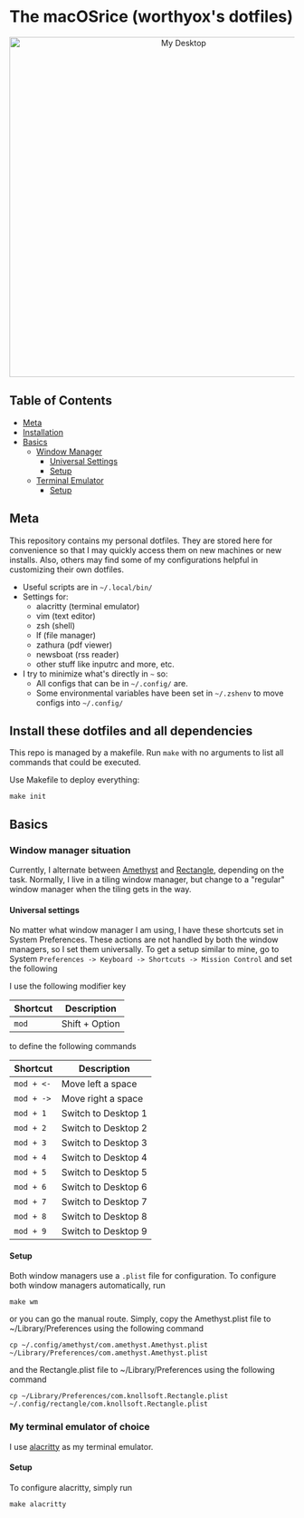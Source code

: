 # The macOSrice (worthyox's dotfiles)

<p align="center">
    <img width="600" alt="My Desktop" src="https://github.com/worthyox/osxrice/blob/master/.screenshots/desktop.png">
</p>

## Table of Contents

- [Meta](#Meta)
- [Installation](#Install-these-dotfiles-and-all-dependencies)
- [Basics](#Basics)
  - [Window Manager](#Window-manager-situation)
    - [Universal Settings](#Universal-settings)
    - [Setup](#Setup)
  - [Terminal Emulator](#My-terminal-emulator-of-choice)
    - [Setup](#Setup)

## Meta

This repository contains my personal dotfiles. They are stored here for
convenience so that I may quickly access them on new machines or new installs.
Also, others may find some of my configurations helpful in customizing their
own dotfiles.

- Useful scripts are in `~/.local/bin/`
- Settings for:
	- alacritty (terminal emulator)
	- vim (text editor)
	- zsh (shell)
	- lf (file manager)
	- zathura (pdf viewer)
	- newsboat (rss reader)
	- other stuff like inputrc and more, etc.
- I try to minimize what's directly in `~` so:
	- All configs that can be in `~/.config/` are.
	- Some environmental variables have been set in `~/.zshenv` to move configs into `~/.config/`


## Install these dotfiles and all dependencies

This repo is managed by a makefile. Run `make` with no arguments to list
all commands that could be executed.

Use Makefile to deploy everything:

```
make init
```
## Basics

### Window manager situation

Currently, I alternate between
[Amethyst](https://github.com/ianyh/Amethyst) and
[Rectangle](https://github.com/rxhanson/Rectangle), depending on the task.
Normally, I live in a tiling window manager, but change to a "regular" window
manager when the tiling gets in the way.

#### Universal settings

No matter what window manager I am using, I have these shortcuts set in System
Preferences. These actions are not handled by both the window managers, so I
set them universally. To get a setup similar to mine, go to System `Preferences
-> Keyboard -> Shortcuts -> Mission Control` and set the following

I use the following modifier key

| Shortcut | Description |
|---|---|
| `mod` | Shift + Option |

to define the following commands

| Shortcut | Description |
|---|---|
| `mod + <-` | Move left a space |
| `mod + ->` | Move right a space |
| `mod + 1` | Switch to Desktop 1 |
| `mod + 2` | Switch to Desktop 2 |
| `mod + 3` | Switch to Desktop 3 |
| `mod + 4` | Switch to Desktop 4 |
| `mod + 5` | Switch to Desktop 5 |
| `mod + 6` | Switch to Desktop 6 |
| `mod + 7` | Switch to Desktop 7 |
| `mod + 8` | Switch to Desktop 8 |
| `mod + 9` | Switch to Desktop 9 |

#### Setup

Both window managers use a `.plist` file for configuration. To configure both window managers automatically, run

```
make wm
```

or you can go the manual route. Simply, copy the Amethyst.plist file to ~/Library/Preferences using the following command

```
cp ~/.config/amethyst/com.amethyst.Amethyst.plist ~/Library/Preferences/com.amethyst.Amethyst.plist
```

and the Rectangle.plist file to ~/Library/Preferences using the following command

```
cp ~/Library/Preferences/com.knollsoft.Rectangle.plist ~/.config/rectangle/com.knollsoft.Rectangle.plist
```

### My terminal emulator of choice

I use [alacritty](https://github.com/alacritty/alacritty) as my terminal emulator.

#### Setup

To configure alacritty, simply run

```
make alacritty
```
